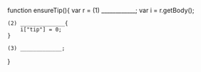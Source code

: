 function ensureTip(){
    var r = (1) ____________;
    var i = r.getBody();

    (2) ______________{
        i["tip"] = 0;
    }

    (3) _____________;
}